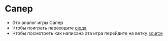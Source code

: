 # Сапер
- Это аналог игры Сапер
- Чтобы поиграть переходите [сюда](andrewnovik1492.github.io/Saper/)
- Чтобы посмотреть как написана эта игра перейдите на ветку [source](https://github.com/andrewnovik1492/Saper/tree/source)
